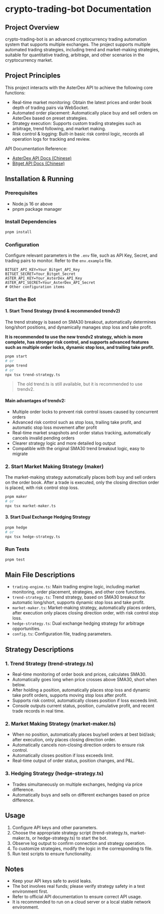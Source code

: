 # crypto-trading-bot Documentation

## Project Overview

crypto-trading-bot is an advanced cryptocurrency trading automation system that supports multiple exchanges. The project supports multiple automated trading strategies, including trend and market-making strategies, suitable for quantitative trading, arbitrage, and other scenarios in the cryptocurrency market.


## Project Principles

This project interacts with the AsterDex API to achieve the following core functions:

- Real-time market monitoring: Obtain the latest prices and order book depth of trading pairs via WebSocket.
- Automated order placement: Automatically place buy and sell orders on AsterDex based on preset strategies.
- Strategy execution: Supports custom trading strategies such as arbitrage, trend following, and market making.
- Risk control & logging: Built-in basic risk control logic, records all operation logs for tracking and review.

API Documentation Reference:
- [AsterDex API Docs (Chinese)](https://github.com/asterdex/api-docs/blob/master/aster-finance-api_CN.md)
- [Bitget API Docs (Chinese)](https://www.bitget.com/zh-CN/api-doc/)

## Installation & Running

### Prerequisites

- Node.js 16 or above
- pnpm package manager

### Install Dependencies

```bash
pnpm install
```

### Configuration

Configure relevant parameters in the `.env` file, such as API Key, Secret, and trading pairs to monitor. Refer to the `env.example` file.

```env
BITGET_API_KEY=Your_Bitget_API_Key
BITGET_SECRET=Your_Bitget_Secret
ASTER_API_KEY=Your_AsterDex_API_Key
ASTER_API_SECRET=Your_AsterDex_API_Secret
# Other configuration items
```

### Start the Bot

#### 1. Start Trend Strategy (trend & recommended trendv2)

The trend strategy is based on SMA30 breakout, automatically determines long/short positions, and dynamically manages stop loss and take profit.

**It is recommended to use the new trendv2 strategy, which is more complete, has stronger risk control, and supports advanced features such as multiple order locks, dynamic stop loss, and trailing take profit.**

```bash
pnpm start
# or
pnpm trend
# or
npx tsx trend-strategy.ts
```

> The old trend.ts is still available, but it is recommended to use trendv2.

#### Main advantages of trendv2:
- Multiple order locks to prevent risk control issues caused by concurrent orders
- Advanced risk control such as stop loss, trailing take profit, and automatic stop loss movement after profit
- Real-time market snapshots and order status tracking, automatically cancels invalid pending orders
- Clearer strategy logic and more detailed log output
- Compatible with the original SMA30 trend breakout logic, easy to migrate

### 2. Start Market Making Strategy (maker)

The market-making strategy automatically places both buy and sell orders on the order book. After a trade is executed, only the closing direction order is placed, with risk control stop loss.

```bash
pnpm maker
# or
npx tsx market-maker.ts
```

#### 3. Start Dual Exchange Hedging Strategy

```bash
pnpm hedge
# or
npx tsx hedge-strategy.ts
```

### Run Tests

```bash
pnpm test
```

## Main File Descriptions

- `trading-engine.ts`: Main trading engine logic, including market monitoring, order placement, strategies, and other core functions.
- `trend-strategy.ts`: Trend strategy, based on SMA30 breakout for automatic long/short, supports dynamic stop loss and take profit.
- `market-maker.ts`: Market-making strategy, automatically places orders, after execution only places closing direction order, with risk control stop loss.
- `hedge-strategy.ts`: Dual exchange hedging strategy for arbitrage opportunities.
- `config.ts`: Configuration file, trading parameters.

## Strategy Descriptions

### 1. Trend Strategy (trend-strategy.ts)

- Real-time monitoring of order book and prices, calculates SMA30.
- Automatically goes long when price crosses above SMA30, short when below.
- After holding a position, automatically places stop loss and dynamic take profit orders, supports moving stop loss after profit.
- Supports risk control, automatically closes position if loss exceeds limit.
- Console outputs current status, position, cumulative profit, and recent trade records in real time.

### 2. Market Making Strategy (market-maker.ts)

- When no position, automatically places buy/sell orders at best bid/ask; after execution, only places closing direction order.
- Automatically cancels non-closing direction orders to ensure risk control.
- Automatically closes position if loss exceeds limit.
- Real-time output of order status, position changes, and P&L.

### 3. Hedging Strategy (hedge-strategy.ts)

- Trades simultaneously on multiple exchanges, hedging via price difference.
- Automatically buys and sells on different exchanges based on price difference.

## Usage

1. Configure API keys and other parameters.
2. Choose the appropriate strategy script (trend-strategy.ts, market-maker.ts, or hedge-strategy.ts) to start the bot.
3. Observe log output to confirm connection and strategy operation.
4. To customize strategies, modify the logic in the corresponding ts file.
5. Run test scripts to ensure functionality.

## Notes

- Keep your API keys safe to avoid leaks.
- The bot involves real funds; please verify strategy safety in a test environment first.
- Refer to official API documentation to ensure correct API usage.
- It is recommended to run on a cloud server or a local stable network environment.

